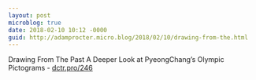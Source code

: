 ```yaml
---
layout: post
microblog: true
date: 2018-02-10 10:12 -0000
guid: http://adamprocter.micro.blog/2018/02/10/drawing-from-the.html
---
```

Drawing From The Past
A Deeper Look at PyeongChang’s Olympic Pictograms - [dctr.pro/246](http://dctr.pro/246)
